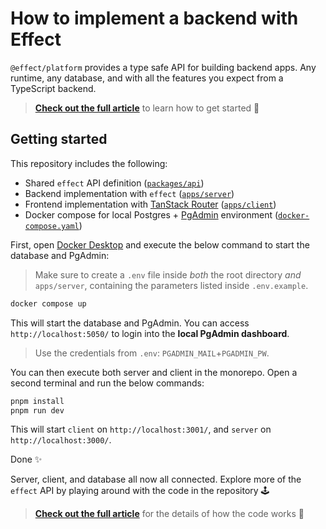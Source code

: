 # How to implement a backend with Effect
`@effect/platform` provides a type safe API for building backend apps. Any runtime, any database, and with all the features you expect from a TypeScript backend.

> [**Check out the full article**](https://www.typeonce.dev/article/how-to-implement-a-backend-with-effect) to learn how to get started 🚀


## Getting started
This repository includes the following:
- Shared `effect` API definition ([`packages/api`](./packages/api/))
- Backend implementation with `effect` ([`apps/server`](/apps/server/))
- Frontend implementation with [TanStack Router](https://tanstack.com/router/latest) ([`apps/client`](/apps/client/))
- Docker compose for local Postgres + [PgAdmin](https://www.pgadmin.org/) environment ([`docker-compose.yaml`](./docker-compose.yaml))

First, open [Docker Desktop](https://www.docker.com/products/docker-desktop/) and execute the below command to start the database and PgAdmin:

> Make sure to create a `.env` file inside *both* the root directory *and* `apps/server`, containing the parameters listed inside `.env.example`.

```sh
docker compose up
```

This will start the database and PgAdmin. You can access `http://localhost:5050/` to login into the **local PgAdmin dashboard**.

> Use the credentials from `.env`: `PGADMIN_MAIL`+`PGADMIN_PW`.

You can then execute both server and client in the monorepo. Open a second terminal and run the below commands:

```sh
pnpm install
pnpm run dev
```

This will start `client` on `http://localhost:3001/`, and `server` on `http://localhost:3000/`.

Done ✨

Server, client, and database all now all connected. Explore more of the `effect` API by playing around with the code in the repository 🕹️

> [**Check out the full article**](https://www.typeonce.dev/article/how-to-implement-a-backend-with-effect) for the details of how the code works 🚀
